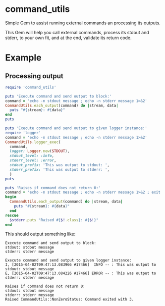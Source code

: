 # command_utils

Simple Gem to assist running external commands an processing its outputs.

This Gem will help you call external commands, process its stdout and stderr, to your own fit, and at the end, validate its return code.

# Example

## Processing output

```ruby
require 'command_utils'

puts 'Execute command and send output to block:'
command = 'echo -n stdout message ; echo -n stderr message 1>&2'
CommandUtils.each_output(command) do |stream, data|
  puts "#{stream}: #{data}"
end
puts

puts 'Execute command and send output to given logger instance:'
require 'logger'
command = 'echo -n stdout message ; echo -n stderr message 1>&2'
CommandUtils.logger_exec(
  command,
  logger: Logger.new(STDOUT),
  stdout_level: :info,
  stderr_level: :error,
  stdout_prefix: 'This was output to stdout: ',
  stderr_prefix: 'This was output to stderr: ',
  )
puts

puts 'Raises if command does not return 0:'
command = 'echo -n stdout message ; echo -n stderr message 1>&2 ; exit 3'
begin
  CommandUtils.each_output(command) do |stream, data|
    puts "#{stream}: #{data}"
  end
rescue
  $stderr.puts "Raised #{$!.class}: #{$!}"
end

```

This should output something like:
```
Execute command and send output to block:
stdout: stdout message
stderr: stderr message

Execute command and send output to given logger instance:
I, [2015-04-02T09:47:13.083966 #17466]  INFO -- : This was output to stdout: stdout message
E, [2015-04-02T09:47:13.084226 #17466] ERROR -- : This was output to stderr: stderr message

Raises if command does not return 0:
stdout: stdout message
stderr: stderr message
Raised CommandUtils::NonZeroStatus: Command exited with 3.
```

